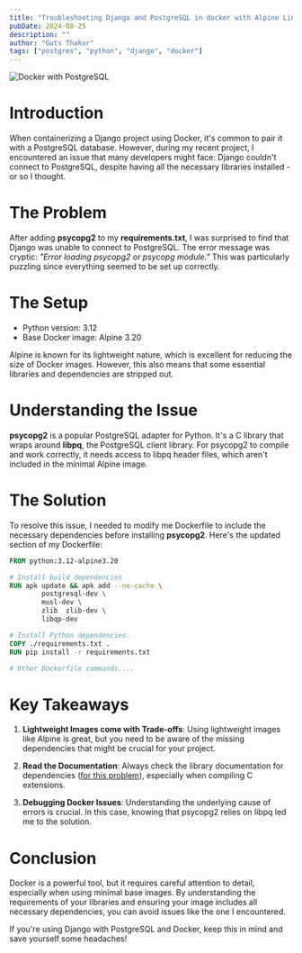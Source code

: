 ```yaml
---
title: "Troubleshooting Django and PostgreSQL in docker with Alpine Linux"
pubDate: 2024-08-25
description: ""
author: "Guts Thakur"
tags: ["postgres", "python", "django", "docker"]
---
```

![Docker with PostgreSQL](https://media.licdn.com/dms/image/v2/D4D12AQHcBXU9if3PGw/article-cover_image-shrink_720_1280/article-cover_image-shrink_720_1280/0/1724575772833?e=1736985600&v=beta&t=psxH5FPK9SWRfFsfReAjffB9teMWteMuCaBm3BtEemg)

# Introduction

When containerizing a Django project using Docker, it's common to pair it with a PostgreSQL database. However, during my recent project, I encountered an issue that many developers might face: Django couldn't connect to PostgreSQL, despite having all the necessary libraries installed - or so I thought.

# The Problem

After adding **psycopg2** to my **requirements.txt**, I was surprised to find that Django was unable to connect to PostgreSQL. The error message was cryptic: *"Error loading psycopg2 or psycopg module."* This was particularly puzzling since everything seemed to be set up correctly.

# The Setup

- Python version: 3.12
- Base Docker image: Alpine 3.20

Alpine is known for its lightweight nature, which is excellent for reducing the size of Docker images. However, this also means that some essential libraries and dependencies are stripped out.

# Understanding the Issue
**psycopg2** is a popular PostgreSQL adapter for Python. It's a C library that wraps around **libpq**, the PostgreSQL client library. For psycopg2 to compile and work correctly, it needs access to libpq header files, which aren't included in the minimal Alpine image.

# The Solution
To resolve this issue, I needed to modify me Dockerfile to include the necessary dependencies before installing **psycopg2**. Here's the updated section of my Dockerfile:

```Dockerfile
FROM python:3.12-alpine3.20

# Install build dependencies
RUN apk update && apk add --no-cache \
        postgresql-dev \
        musl-dev \
        zlib  zlib-dev \
        libqp-dev

# Install Python dependencies.
COPY ./requirements.txt .
RUN pip install -r requirements.txt

# Other Dockerfile commands....
```

# Key Takeaways

1. **Lightweight Images come with Trade-offs**: Using lightweight images like Alpine is great, but you need to be aware of the missing dependencies that might be crucial for your project.

2. **Read the Documentation**: Always check the library documentation for dependencies ([for this problem](https://www.psycopg.org/docs/install.html#build-prerequisites)), especially when compiling C extensions.

3. **Debugging Docker Issues**: Understanding the underlying cause of errors is crucial. In this case, knowing that psycopg2 relies on libpq led me to the solution.

# Conclusion
Docker is a powerful tool, but it requires careful attention to detail, especially when using minimal base images. By understanding the requirements of your libraries and ensuring your image includes all necessary dependencies, you can avoid issues like the one I encountered.

If you're using Django with PostgreSQL and Docker, keep this in mind and save yourself some headaches!
